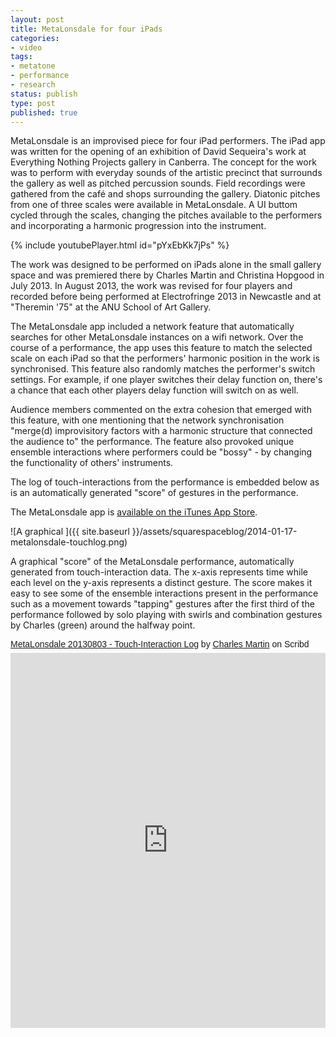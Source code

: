 ```yaml
---
layout: post
title: MetaLonsdale for four iPads
categories:
- video
tags:
- metatone
- performance
- research
status: publish
type: post
published: true
---
```


MetaLonsdale is an improvised piece for four iPad performers. The iPad app was written for the opening of an exhibition of David Sequeira's work at Everything Nothing Projects gallery in Canberra. The concept for the work was to perform with everyday sounds of the artistic precinct that surrounds the gallery as well as pitched percussion sounds. Field recordings were gathered from the café and shops surrounding the gallery. Diatonic pitches from one of three scales were available in MetaLonsdale. A UI buttom cycled through the scales, changing the pitches available to the performers and incorporating a harmonic progression into the instrument.

<!-- https://youtu.be/pYxEbKk7jPs -->
{% include youtubePlayer.html id="pYxEbKk7jPs" %}

The work was designed to be performed on iPads alone in the small gallery space and was premiered there by Charles Martin and Christina Hopgood in July 2013. In August 2013, the work was revised for four players and recorded before being performed at Electrofringe 2013 in Newcastle and at "Theremin '75" at the ANU School of Art Gallery.

The MetaLonsdale app included a network feature that automatically searches for other MetaLonsdale instances on a wifi network. Over the course of a performance, the app uses this feature to match the selected scale on each iPad so that the performers' harmonic position in the work is synchronised. This feature also randomly matches the performer's switch settings. For example, if one player switches their delay function on, there's a chance that each other players delay function will switch on as well.

Audience members commented on the extra cohesion that emerged with this feature, with one mentioning that the network synchronisation "merge(d) improvisitory factors with a harmonic structure that connected the audience to" the performance. The feature also provoked unique ensemble interactions where performers could be "bossy" - by changing the functionality of others' instruments.

The log of touch-interactions from the performance is embedded below as is an automatically generated "score" of gestures in the performance.

The MetaLonsdale app is [available on the iTunes App Store](https://itunes.apple.com/au/app/metalonsdale/id694075948?mt=8).
       
![A graphical ]({{ site.baseurl }}/assets/squarespaceblog/2014-01-17-metalonsdale-touchlog.png) 

A graphical "score" of the MetaLonsdale performance, automatically generated from touch-interaction data. The x-axis represents time while each level on the y-axis represents a distinct gesture. The score makes it easy to see some of the ensemble interactions present in the performance such as a movement towards "tapping" gestures after the first third of the performance followed by solo playing with swirls and combination gestures by Charles (green) around the halfway point. 
   
<!-- [MetaLonsdale 20130803 - Touch-Interaction Log](http://www.scribd.com/doc/200272377/MetaLonsdale-20130803-Touch-Interaction-Log) -->

<p  style=" margin: 12px auto 6px auto; font-family: Helvetica,Arial,Sans-serif; font-style: normal; font-variant: normal; font-weight: normal; font-size: 14px; line-height: normal; font-size-adjust: none; font-stretch: normal; -x-system-font: none; display: block;">   <a title="View MetaLonsdale 20130803 - Touch-Interaction Log on Scribd" href="https://www.scribd.com/doc/200272377/MetaLonsdale-20130803-Touch-Interaction-Log#from_embed"  style="text-decoration: underline;" >MetaLonsdale 20130803 - Touch-Interaction Log</a> by <a title="View Charles Martin's profile on Scribd" href="https://www.scribd.com/user/122304397/Charles-Martin#from_embed"  style="text-decoration: underline;" >Charles Martin</a> on Scribd</p><iframe class="scribd_iframe_embed" title="MetaLonsdale 20130803 - Touch-Interaction Log" src="https://www.scribd.com/embeds/200272377/content?start_page=1&view_mode=scroll&access_key=key-1fo731ngby088p6bfioa&show_recommendations=true" data-auto-height="false" data-aspect-ratio="0.7729220222793488" scrolling="no" id="doc_3440" width="100%" height="600" frameborder="0"></iframe>